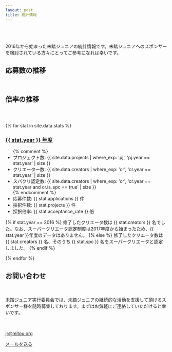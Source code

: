 ```yaml
---
layout: post
title: 統計情報
---
```


<style type="text/css">
@import '/assets/css/highcharts.css';

#container {
  height: 400px;
  max-width: 800px;
  margin: 0 auto;
 }

 @media screen and (max-width: 800px) {
   #container {
     width: 98vw;
     margin-left: calc(-49vw + 50%);
   }
 }


/* For series of 応募数 */
.highcharts-color-0 {
  fill: rgb(40, 161, 58);
  stroke: rgb(40, 161, 58);
}
.highcharts-point {
  fill: rgb(40, 161, 58);
}
.highcharts-axis-labels {
  fill: #000000;
 }
.highcharts-axis-line {
  stroke: rgb(40, 161, 58);
}

/* For another series (Not using for now) */
.highcharts-color-1 {
  fill: #90ed7d;
  stroke: #90ed7d;
}
.highcharts-axis.highcharts-color-1 .highcharts-axis-line {
  stroke: #90ed7d;
}
.highcharts-axis.highcharts-color-1 text {
  fill: #90ed7d;
}

.highcharts-yaxis .highcharts-axis-line {
  stroke-width: 2px;
}
</style>

<script src="/assets/js/highcharts.js"></script>
<!-- NOTE: Use this for expoting image files.
<script src="/assets/js/exporting.js"></script>
-->

<p style="padding: 50px 0px 0px;">
  2016年から始まった未踏ジュニアの統計情報です。未踏ジュニアへのスポンサーを検討されている方々にとってご参考になれば幸いです。
</p>

<h2 style="margin-bottom: 60px;">応募数の推移</h2>

<div id="applications"></div>
<script type="text/javascript">
Highcharts.chart('applications', {
   chart: {
     type: 'column',
     styledMode: true
   },

   title: {
     text: ''
   },

   yAxis: [{
     className: 'highcharts-color-0',
     title: {
       text: ''
     }
   }],
   xAxis: [{
     className: 'highcharts-color-0',
     title: {
       text: ''
     },
     type: 'datetime',
     labels: {
       format: '{value:%Y}',
     },
     tickInterval: Date.UTC(2016, 0, 1) - Date.UTC(2015, 0, 1)
   }],

   plotOptions: {
     column: {
       borderRadius: 5
     }
   },

   series: [
     {
       name: '応募数',
       data: [
	 [Date.parse('2016'), 15],
	 [Date.parse('2017'), 41],
	 [Date.parse('2018'), 105],
	 [Date.parse('2019'), 127],
	 [Date.parse('2020'), 115]
       ]
     }
   ]
});
</script>


<h2 style="margin-bottom: 60px;">倍率の推移</h2>

<div id="chances"></div>
<script type="text/javascript">
Highcharts.chart('chances', {
   chart: {
     type: 'column',
     styledMode: true
   },

   title: {
     text: ''
   },

   yAxis: [{
     className: 'highcharts-color-0',
     title: {
       text: ''
     }
   }],
   xAxis: [{
     className: 'highcharts-color-0',
     title: {
       text: ''
     },
     type: 'datetime',
     labels: {
       format: '{value:%Y}',
     },
     tickInterval: Date.UTC(2016, 0, 1) - Date.UTC(2015, 0, 1)
   }],

   plotOptions: {
     column: {
       borderRadius: 5
     }
   },

   series: [
     {
       name: '倍率',
       data: [
	 [Date.parse('2016'), 3.75],
	 [Date.parse('2017'), 3.73],
	 [Date.parse('2018'), 8.75],
	 [Date.parse('2019'), 9.77],
	 [Date.parse('2020'), 7.67]
       ]
     }
   ]
});
</script>


{% for stat in site.data.stats %}
<h3><a href="/projects/{{ stat.year }}" style="font-weight: bold;">{{ stat.year }} 年度</a></h3>
<ul>
  {% comment %}
  <!-- NOTE: You can locally check data like this, but this does *NOT* work in GitHub Pages -->
  <li>プロジェクト数: {{ site.data.projects | where_exp: 'pj', 'pj.year == stat.year' | size }}</li>
  <li>クリエーター数: {{ site.data.creators | where_exp: 'cr', 'cr.year == stat.year' | size }}</li>
  <li>スパクリ認定数: {{ site.data.creators | where_exp: 'cr', 'cr.year == stat.year and cr.is_spc == true' | size }}</li>
  {% endcomment %}

  <li>応募件数: {{ stat.applications    }} 件</li>
  <li>採択件数: {{ stat.projects        }} 件</li>
  <li>採択倍率: {{ stat.acceptance_rate }} 倍</li>
</ul>

{% if stat.year == 2016 %}
修了したクリエータ数は {{ stat.creators }} 名でした。なお、スーパークリエータ認定制度は2017年度から始まったため、{{ stat.year }}年度のデータはありません。
{% else %}
修了したクリエータ数は {{ stat.creators }} 名、そのうち {{ stat.spc }} 名をスーパークリエータと認定しました。
{% endif %}

{% endfor %}

## お問い合わせ

<div style="margin-top: 50px;">
  <p>未踏ジュニア実行委員会では、未踏ジュニアの継続的な活動を支援して頂けるスポンサー様を随時募集しております。まずはお気軽にご連絡していただけると幸いです。</p>

  <div class='text-center' style='margin-top: 30px;'>
    <i class="fas fa-envelope green" style="font-size:36px;"></i><br>
    <a href="mailto:jr@mitou.org">jr@mitou.org</a>
  </div>

  <a href="mailto:jr@mitou.org" class="button">メールを送る</a>
</div>
